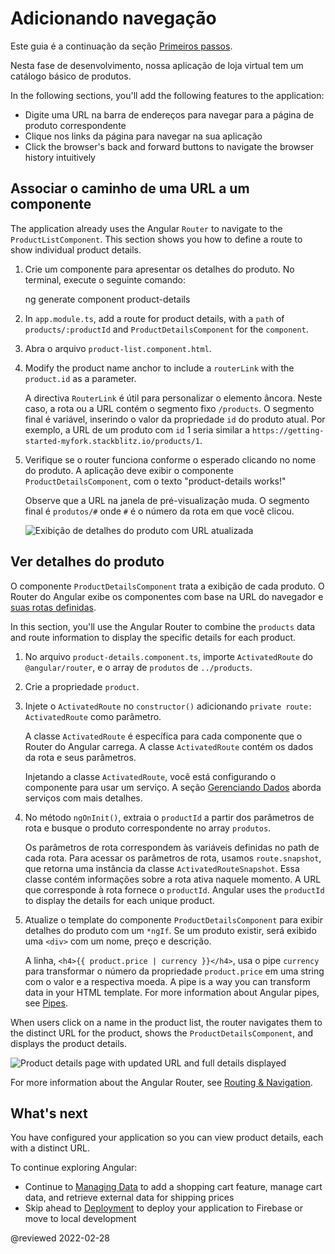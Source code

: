 # Adicionando navegação

Este guia é a continuação da seção [Primeiros passos](start "Get started with a basic Angular app").

Nesta fase de desenvolvimento, nossa aplicação de loja virtual tem um catálogo básico de produtos.

In the following sections, you'll add the following features to the application:

*   Digite uma URL na barra de endereços para navegar para a página de produto correspondente
*   Clique nos links da página para navegar na sua aplicação
*   Click the browser's back and forward buttons to navigate the browser history intuitively

<a id="define-routes"></a>

## Associar o caminho de uma URL a um componente

The application already uses the Angular `Router` to navigate to the `ProductListComponent`. This section shows you how to define a route to show individual product details.

1.  Crie um componente para apresentar os detalhes do produto. No terminal, execute o seguinte comando:

    <code-example format="shell" language="shell">

    ng generate component product-details

    </code-example>

1.  In `app.module.ts`, add a route for product details, with a `path` of `products/:productId` and `ProductDetailsComponent` for the `component`.

    <code-example header="src/app/app.module.ts" path="getting-started/src/app/app.module.ts" region="product-details-route"></code-example>

1.  Abra o arquivo `product-list.component.html`.

1.  Modify the product name anchor to include a `routerLink` with the `product.id` as a parameter.

    <code-example header="src/app/product-list/product-list.component.html" path="getting-started/src/app/product-list/product-list.component.html" region="router-link"></code-example>

    A directiva `RouterLink` é útil para personalizar o elemento âncora. Neste caso, a rota ou a URL contém o segmento fixo `/products`. O segmento final é variável, inserindo o valor da propriedade `id` do produto atual. Por exemplo, a URL de um produto com `id` 1 seria similar a `https://getting-started-myfork.stackblitz.io/products/1`.

1.  Verifique se o router funciona conforme o esperado clicando no nome do produto. A aplicação deve exibir o componente `ProductDetailsComponent`, com o texto "product-details works!"

    Observe que a URL na janela de pré-visualização muda. O segmento final é `produtos/#` onde `#` é o número da rota em que você clicou.

    <div class="lightbox">

    <img alt="Exibição de detalhes do produto com URL atualizada" src="generated/images/guide/start/product-details-works.png">

    </div>

## Ver detalhes do produto

O componente `ProductDetailsComponent` trata a exibição de cada produto. O Router do Angular exibe os componentes com base na URL do navegador e [suas rotas definidas](#define-routes).

In this section, you'll use the Angular Router to combine the `products` data and route information to display the specific details for each product.

1.  No arquivo `product-details.component.ts`, importe `ActivatedRoute` do `@angular/router`, e o array de `produtos` de `../products`.

    <code-example header="src/app/product-details/product-details.component.ts" path="getting-started/src/app/product-details/product-details.component.1.ts" region="imports"></code-example>

1.  Crie a propriedade `product`.

    <code-example header="src/app/product-details/product-details.component.ts" path="getting-started/src/app/product-details/product-details.component.1.ts" region="product-prop"></code-example>

1.  Injete o `ActivatedRoute` no `constructor()` adicionando `private route: ActivatedRoute` como parâmetro.

    <code-example header="src/app/product-details/product-details.component.ts" path="getting-started/src/app/product-details/product-details.component.1.ts" region="props-methods"></code-example>

    A classe `ActivatedRoute` é específica para cada componente que o Router do Angular carrega. A classe `ActivatedRoute` contém os dados da rota e seus parâmetros.

    Injetando a classe `ActivatedRoute`, você está configurando o componente para usar um serviço. A seção [Gerenciando Dados](start/start-data "Try it: Managing Data") aborda serviços com mais detalhes.

1.  No método `ngOnInit()`, extraia o `productId` a partir dos parâmetros de rota e busque o produto correspondente no array `produtos`.

    <code-example header="src/app/product-details/product-details.component.ts" path="getting-started/src/app/product-details/product-details.component.1.ts" region="get-product"></code-example>

    Os parâmetros de rota correspondem às variáveis definidas no path de cada rota. Para acessar os parâmetros de rota, usamos `route.snapshot`, que retorna uma instância da classe `ActivatedRouteSnapshot`. Essa classe contém informações sobre a rota ativa naquele momento. A URL que corresponde à rota fornece o `productId`. Angular uses the `productId` to display the details for each unique product.

1.  Atualize o template do componente `ProductDetailsComponent` para exibir detalhes do produto com um `*ngIf`. Se um produto existir, será exibido uma `<div>` com um nome, preço e descrição.

    <code-example header="src/app/product-details/product-details.component.html" path="getting-started/src/app/product-details/product-details.component.html" region="details"></code-example>

    A linha, `<h4>{{ product.price | currency }}</h4>`, usa o pipe `currency` para transformar o número da propriedade `product.price` em uma string com o valor e a respectiva moeda. A pipe is a way you can transform data in your HTML template. For more information about Angular pipes, see [Pipes](guide/pipes "Pipes").

When users click on a name in the product list, the router navigates them to the distinct URL for the product, shows the `ProductDetailsComponent`, and displays the product details.

<div class="lightbox">

<img alt="Product details page with updated URL and full details displayed" src="generated/images/guide/start/product-details-routed.png">

</div>

For more information about the Angular Router, see [Routing & Navigation](guide/router "Routing & Navigation guide").

## What's next

You have configured your application so you can view product details, each with a distinct URL.

To continue exploring Angular:

*   Continue to [Managing Data](start/start-data "Try it: Managing Data") to add a shopping cart feature, manage cart data, and retrieve external data for shipping prices
*   Skip ahead to [Deployment](start/start-deployment "Try it: Deployment") to deploy your application to Firebase or move to local development

@reviewed 2022-02-28
